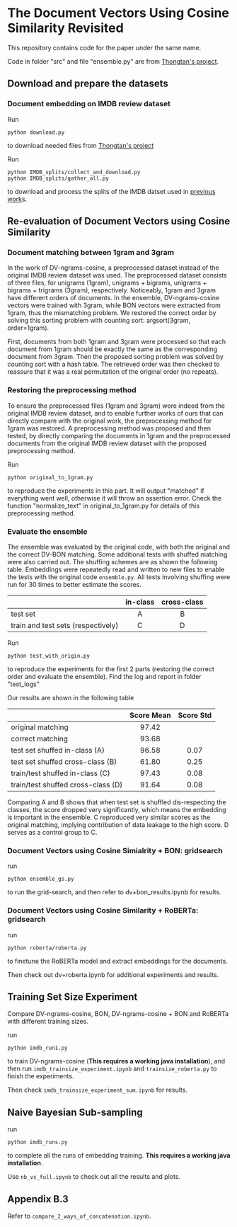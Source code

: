 
# The Document Vectors Using Cosine Similarity Revisited
This repository contains code for the paper under the same name.

Code in folder "src" and file "ensemble.py" are from [Thongtan's project](https://github.com/tanthongtan/dv-cosine). 

## Download and prepare the datasets
### Document embedding on IMDB review dataset
Run

    python download.py

to download needed files from [Thongtan's project](https://github.com/tanthongtan/dv-cosine)

Run 

    python IMDB_splits/collect_and_download.py
    python IMDB_splits/gather_all.py

to download and process the splits of the IMDB datset used in [previous work](https://github.com/allenai/dont-stop-pretraining)s.

## Re-evaluation of Document Vectors using Cosine Similarity
### Document matching between 1gram and 3gram

In the work of DV-ngrams-cosine, a preprocessed dataset instead of the original IMDB review dataset was used. The preprocessed dataset consists of three files, for unigrams (1gram), unigrams + bigrams, unigrams + bigrams + trigrams (3gram), respectively. Noticeably, 1gram and 3gram have different orders of documents. In the ensemble, DV-ngrams-cosine vectors were trained with 3gram, while BON vectors were extracted from 1gram, thus the mismatching problem. We restored the correct order by solving this sorting problem with counting sort: argsort(3gram, order=1gram).

First, documents from both 1gram and 3gram were processed so that each document from 1gram should be exactly the same as the corresponding document from 3gram. Then the proposed sorting problem was solved by counting sort with a hash table. The retrieved order was then checked to reassure that it was a real permutation of the original order (no repeats).

### Restoring the preprocessing method

To ensure the preprocessed files (1gram and 3gram) were indeed from the original IMDB review dataset, and to enable further works of ours that can directly compare with the original work, the preprocessing method for 1gram was restored. A preprocessing method was proposed and then tested, by directly comparing the documents in 1gram and the preprocessed documents from the original IMDB review dataset with the proposed preprocessing method.

Run

    python original_to_1gram.py

to reproduce the experiments in this part. It will output "matched" if everything went well, otherwise it will throw an assertion error. Check the function "normalize_text" in original_to_1gram.py for details of this preprocessing method.

### Evaluate the ensemble

The ensemble was evaluated by the original code, with both the original and the correct DV-BON matching. Some additional tests with shuffed matching were also carried out. The shuffing schemes are as shown the following table. Embeddings were repeatedly read and written to new files to enable the tests with the original code `ensemble.py`. All tests involving shuffing were run for 30 times to better estimate the scores.

||in-class|cross-class|
|----------------------------------|:--:|:--:|
|test set                          |A|B|
|train and test sets (respectively)|C|D|

Run

    python test_with_origin.py

to reproduce the experiments for the first 2 parts (restoring the correct order and evaluate the ensemble). Find the log and report in folder "test_logs"

Our results are shown in the following table

||Score Mean|Score Std|
|----------------------------------|:-----:|:-----:|
|original matching| 97.42||
|correct matching| 93.68||
|test set shuffed in-class (A)| 96.58| 0.07|
|test set shuffed cross-class (B)| 61.80| 0.25|
|train/test shuffed in-class (C)| 97.43| 0.08|
|train/test shuffed cross-class (D)| 91.64| 0.08|

Comparing A and B shows that when test set is shuffled dis-respecting the classes, the score dropped very significantly, which means the embedding is important in the ensemble. C reproduced very similar scores as the original matching, implying contribution of data leakage to the high score. D serves as a control group to C.


### Document Vectors using Cosine Simialrity + BON: gridsearch

run 

    python ensemble_gs.py
    
to run the grid-search, and then refer to dv+bon_results.ipynb for results.

### Document Vectors using Cosine Similarity + RoBERTa: gridsearch

run 

    python roberta/roberta.py

to finetune the RoBERTa model and extract embeddings for the documents.

Then check out dv+roberta.ipynb for additional experiments and results.

## Training Set Size Experiment

Compare DV-ngrams-cosine, BON, DV-ngrams-cosine + BON and RoBERTa with different training sizes.

run 

    python imdb_run1.py

to train DV-ngrams-cosine (**This requires a working java installation**), and then run `imdb_trainsize_experiment.ipynb` and `trainsize_roberta.py` to finish the experiments.

Then check `imdb_trainsize_experiment_sum.ipynb` for results.


## Naive Bayesian Sub-sampling

run

    python imdb_runs.py

to complete all the runs of embedding training. **This requires a working java installation**.

Use `nb_vs_full.ipynb` to check out all the results and plots.


## Appendix B.3

Refer to `compare_2_ways_of_concatenation.ipynb`.



